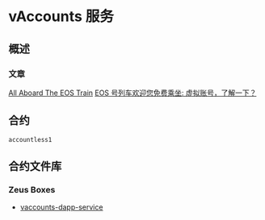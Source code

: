 vAccounts 服务
=================

## 概述

### 文章
[All Aboard The EOS Train](https://medium.com/@liquidapps/all-aboard-the-eos-train-its-free-dbc00d9b21f)
[EOS 号列车欢迎您免费乘坐: 虚拟账号，了解一下？](https://bihu.com/article/1364348149)

## 合约

```accountless1```

## 合约文件库

### Zeus Boxes
* [vaccounts-dapp-service](https://github.com/liquidapps-io/zeus-sdk/tree/master/boxes/groups/services/vaccounts-dapp-service)